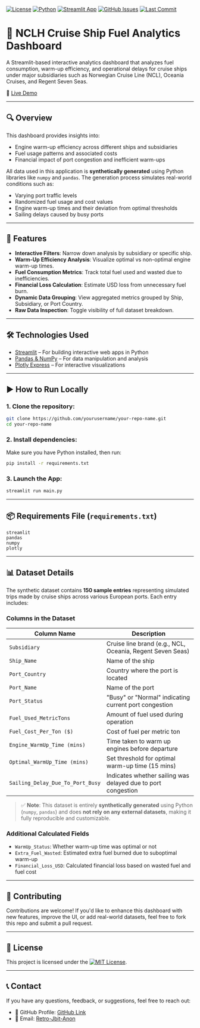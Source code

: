 [![License](https://img.shields.io/badge/License-MIT-blue.svg )](LICENSE)
[![Python](https://img.shields.io/badge/Python-3.8%2B-blue.svg )]()
[![Streamlit App](https://img.shields.io/badge/Streamlit-Deployed-faa05a?logo=streamlit&logoColor=white)]( https://w9qpkw2wrmvjhrshyp6i4p.streamlit.app/ )
[![GitHub Issues](https://img.shields.io/github/issues/retrojbitanon/cruiseviz )](https://github.com/retrojbitanon/cruiseviz/issues )
[![Last Commit](https://img.shields.io/github/last-commit/retrojbitanon/cruiseviz )](https://github.com/retrojbitanon/cruiseviz )


# 🚢 NCLH Cruise Ship Fuel Analytics Dashboard

A Streamlit-based interactive analytics dashboard that analyzes fuel consumption, warm-up efficiency, and operational delays for cruise ships under major subsidiaries such as Norwegian Cruise Line (NCL), Oceania Cruises, and Regent Seven Seas.

🔗 [Live Demo](https://w9qpkw2wrmvjhrshyp6i4p.streamlit.app/ )

---

## 🔍 Overview

This dashboard provides insights into:
- Engine warm-up efficiency across different ships and subsidiaries
- Fuel usage patterns and associated costs
- Financial impact of port congestion and inefficient warm-ups

All data used in this application is **synthetically generated** using Python libraries like `numpy` and `pandas`. The generation process simulates real-world conditions such as:
- Varying port traffic levels
- Randomized fuel usage and cost values
- Engine warm-up times and their deviation from optimal thresholds
- Sailing delays caused by busy ports
---

## 🧰 Features

- **Interactive Filters**: Narrow down analysis by subsidiary or specific ship.
- **Warm-Up Efficiency Analysis**: Visualize optimal vs non-optimal engine warm-up times.
- **Fuel Consumption Metrics**: Track total fuel used and wasted due to inefficiencies.
- **Financial Loss Calculation**: Estimate USD loss from unnecessary fuel burn.
- **Dynamic Data Grouping**: View aggregated metrics grouped by Ship, Subsidiary, or Port Country.
- **Raw Data Inspection**: Toggle visibility of full dataset breakdown.

---

## 🛠️ Technologies Used

- [Streamlit](https://streamlit.io ) – For building interactive web apps in Python
- [Pandas & NumPy](https://pandas.pydata.org/ ) – For data manipulation and analysis
- [Plotly Express](https://plotly.com/python/ ) – For interactive visualizations

---

## ▶️ How to Run Locally

### 1. Clone the repository:
```bash
git clone https://github.com/yourusername/your-repo-name.git 
cd your-repo-name
```
### 2. Install dependencies:
Make sure you have Python installed, then run:

```bash
pip install -r requirements.txt
```

### 3. Launch the App:

```bash
streamlit run main.py
```

---

## 📦 Requirements File (`requirements.txt`)

```nginx
streamlit
pandas
numpy
plotly
```

---

## 📊 Dataset Details

The synthetic dataset contains **150 sample entries** representing simulated trips made by cruise ships across various European ports. Each entry includes:

### Columns in the Dataset

| Column Name                   | Description |
|-------------------------------|-------------|
| `Subsidiary`                  | Cruise line brand (e.g., NCL, Oceania, Regent Seven Seas) |
| `Ship_Name`                   | Name of the ship |
| `Port_Country`                | Country where the port is located |
| `Port_Name`                   | Name of the port |
| `Port_Status`                 | "Busy" or "Normal" indicating current port congestion |
| `Fuel_Used_MetricTons`        | Amount of fuel used during operation |
| `Fuel_Cost_Per_Ton ($)`       | Cost of fuel per metric ton |
| `Engine_WarmUp_Time (mins)`   | Time taken to warm up engines before departure |
| `Optimal_WarmUp_Time (mins)`  | Set threshold for optimal warm-up time (15 mins) |
| `Sailing_Delay_Due_To_Port_Busy` | Indicates whether sailing was delayed due to port congestion |

> ✅ **Note**: This dataset is entirely **synthetically generated** using Python (`numpy`, `pandas`) and does **not rely on any external datasets**, making it fully reproducible and customizable.

### Additional Calculated Fields

- `WarmUp_Status`: Whether warm-up time was optimal or not  
- `Extra_Fuel_Wasted`: Estimated extra fuel burned due to suboptimal warm-up  
- `Financial_Loss_USD`: Calculated financial loss based on wasted fuel and fuel cost

---


## 🤝 Contributing

Contributions are welcome! If you'd like to enhance this dashboard with new features, improve the UI, or add real-world datasets, feel free to fork this repo and submit a pull request.

---

## 📄 License

This project is licensed under the [![MIT License](https://img.shields.io/badge/License-MIT-blue.svg )](LICENSE).

---

## 📞 Contact

If you have any questions, feedback, or suggestions, feel free to reach out:

- 💼 GitHub Profile: [GitHub Link]( https://github.com/Retro-Jbit-Anon )
- 📧 Email: [Retro-Jbit-Anon](mailto:jidaarabbas@gmail.com)
